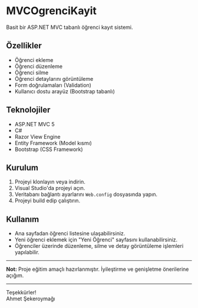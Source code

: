 # MVCOgrenciKayit

Basit bir ASP.NET MVC tabanlı öğrenci kayıt sistemi.

## Özellikler

- Öğrenci ekleme
- Öğrenci düzenleme
- Öğrenci silme
- Öğrenci detaylarını görüntüleme
- Form doğrulamaları (Validation)
- Kullanıcı dostu arayüz (Bootstrap tabanlı)

## Teknolojiler

- ASP.NET MVC 5
- C#
- Razor View Engine
- Entity Framework (Model kısmı)
- Bootstrap (CSS Framework)

## Kurulum

1. Projeyi klonlayın veya indirin.
2. Visual Studio'da projeyi açın.
3. Veritabanı bağlantı ayarlarını `Web.config` dosyasında yapın.
4. Projeyi build edip çalıştırın.

## Kullanım

- Ana sayfadan öğrenci listesine ulaşabilirsiniz.
- Yeni öğrenci eklemek için "Yeni Öğrenci" sayfasını kullanabilirsiniz.
- Öğrenciler üzerinde düzenleme, silme ve detay görüntüleme işlemleri yapılabilir.

---

**Not:** Proje eğitim amaçlı hazırlanmıştır. İyileştirme ve genişletme önerilerine açığım.

---

Teşekkürler!  
Ahmet Şekeroymağı
